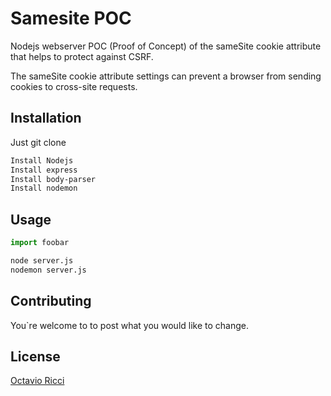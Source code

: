 # Samesite POC

Nodejs webserver POC (Proof of Concept) of the sameSite cookie attribute that helps to protect against CSRF.

The sameSite cookie attribute settings can prevent a browser from sending cookies to cross-site requests.

## Installation

Just git clone 

```bash
Install Nodejs
Install express
Install body-parser
Install nodemon
```

## Usage

```python
import foobar

node server.js
nodemon server.js
```

## Contributing
You`re welcome to to post what you would like to change.

## License
[Octavio Ricci](https://www.linkedin.com/in/octavioricci)